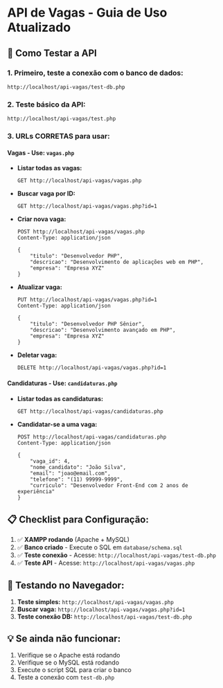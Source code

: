 # API de Vagas - Guia de Uso Atualizado

## 🚀 Como Testar a API

### 1. Primeiro, teste a conexão com o banco de dados:

```
http://localhost/api-vagas/test-db.php
```

### 2. Teste básico da API:

```
http://localhost/api-vagas/test.php
```

### 3. **URLs CORRETAS para usar:**

#### **Vagas** - Use: `vagas.php`

- **Listar todas as vagas:**

  ```
  GET http://localhost/api-vagas/vagas.php
  ```

- **Buscar vaga por ID:**

  ```
  GET http://localhost/api-vagas/vagas.php?id=1
  ```

- **Criar nova vaga:**

  ```
  POST http://localhost/api-vagas/vagas.php
  Content-Type: application/json

  {
      "titulo": "Desenvolvedor PHP",
      "descricao": "Desenvolvimento de aplicações web em PHP",
      "empresa": "Empresa XYZ"
  }
  ```

- **Atualizar vaga:**

  ```
  PUT http://localhost/api-vagas/vagas.php?id=1
  Content-Type: application/json

  {
      "titulo": "Desenvolvedor PHP Sênior",
      "descricao": "Desenvolvimento avançado em PHP",
      "empresa": "Empresa XYZ"
  }
  ```

- **Deletar vaga:**
  ```
  DELETE http://localhost/api-vagas/vagas.php?id=1
  ```

#### **Candidaturas** - Use: `candidaturas.php`

- **Listar todas as candidaturas:**

  ```
  GET http://localhost/api-vagas/candidaturas.php
  ```

- **Candidatar-se a uma vaga:**

  ```
  POST http://localhost/api-vagas/candidaturas.php
  Content-Type: application/json

  {
      "vaga_id": 4,
      "nome_candidato": "João Silva",
      "email": "joao@email.com",
      "telefone": "(11) 99999-9999",
      "curriculo": "Desenvolvedor Front-End com 2 anos de experiência"
  }
  ```

## 📋 Checklist para Configuração:

1. ✅ **XAMPP rodando** (Apache + MySQL)
2. ✅ **Banco criado** - Execute o SQL em `database/schema.sql`
3. ✅ **Teste conexão** - Acesse: `http://localhost/api-vagas/test-db.php`
4. ✅ **Teste API** - Acesse: `http://localhost/api-vagas/vagas.php`

## 🔧 Testando no Navegador:

1. **Teste simples:** `http://localhost/api-vagas/vagas.php`
2. **Buscar vaga:** `http://localhost/api-vagas/vagas.php?id=1`
3. **Teste conexão DB:** `http://localhost/api-vagas/test-db.php`

## 💡 Se ainda não funcionar:

1. Verifique se o Apache está rodando
2. Verifique se o MySQL está rodando
3. Execute o script SQL para criar o banco
4. Teste a conexão com `test-db.php`
